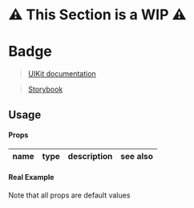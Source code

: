 # ⚠️ This Section is a WIP ⚠️


# Badge
> [UIKit documentation](https://getuikit.com/docs/Badge)

> [Storybook](https://0c370t.github.io/Svelte-UIKit3/docs/?path=/story/Badge--main)
## Usage

#### Props
| name        | type  | description                  | see also                        |
|-------------|-------|------------------------------|---------------------------------|

#### Real Example
Note that all props are default values
